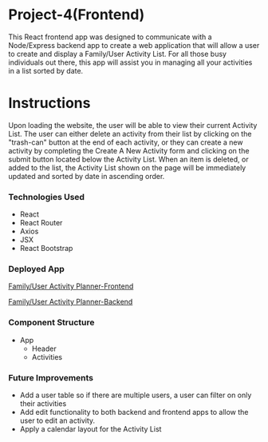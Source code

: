 # Project-4(Frontend)

This React frontend app was designed to communicate with a Node/Express backend app to create a web application that will allow a user to create and display a Family/User Activity List. For all those busy individuals out there, this app will assist you in managing all your activities in a list sorted by date.

# Instructions

Upon loading the website, the user will be able to view their current Activity List.  The user can either delete an activity from their list by clicking on the "trash-can" button at the end of each activity, or they can create a new activity by completing the Create A New Activity form and clicking on the submit button located below the Activity List.  When an item is deleted, or added to the list, the Activity List shown on the page will be immediately updated and sorted by date in ascending order.

### Technologies Used
- React
- React Router
- Axios
- JSX
- React Bootstrap

### Deployed App

[Family/User Activity Planner-Frontend](https://github.com/hx13978/Unit_4_Project_Frontend)

[Family/User Activity Planner-Backend](https://github.com/hx13978/Unit_4_Project_Backend)

### Component Structure
- App
    - Header
    - Activities

### Future Improvements
- Add a user table so if there are multiple users, a user can filter on only their activities
- Add edit functionality to both backend and frontend apps to allow the user to edit an activity.
- Apply a calendar layout for the Activity List
